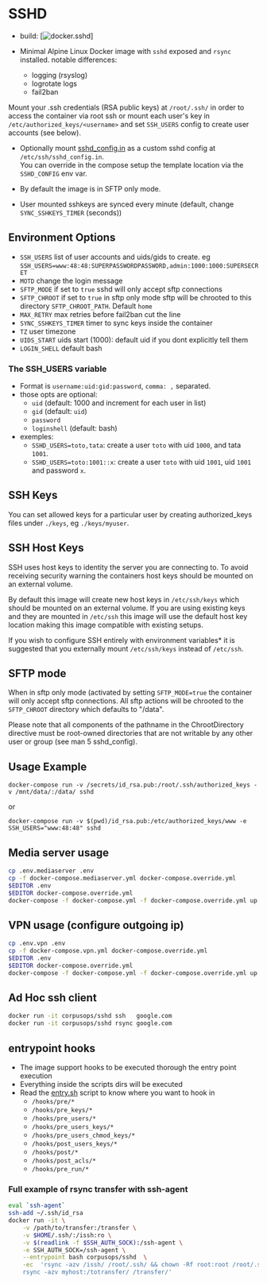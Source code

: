 # SSHD
- build: [![docker.sshd](https://github.com/corpusops/docker.sshd/workflows/.github/workflows/cicd.yml/badge.svg?branch=master)]

- Minimal Alpine Linux Docker image with `sshd` exposed and `rsync` installed.
  notable differences:
    - logging (rsyslog)
    - logrotate logs
    - fail2ban

Mount your .ssh credentials (RSA public keys) at `/root/.ssh/` in order to
access the container via root ssh or mount each user's key in
`/etc/authorized_keys/<username>` and set `SSH_USERS` config to create user accounts (see below).

- Optionally mount [sshd_config.in](./sshd_config.in) as a custom sshd config at `/etc/ssh/sshd_config.in`.<br/>
  You can override in the compose setup the template location via the `SSHD_CONFIG` env var.

- By default the image is in SFTP only mode.
- User mounted sshkeys are synced every minute (default, change `SYNC_SSHKEYS_TIMER` (seconds))

## Environment Options

- `SSH_USERS` list of user accounts and uids/gids to create. eg `SSH_USERS=www:48:48:SUPERPASSWORDPASSWORD,admin:1000:1000:SUPERSECRET`
- `MOTD` change the login message
- `SFTP_MODE` if set to `true` sshd will only accept sftp connections
- `SFTP_CHROOT` if set to `true` in sftp only mode sftp will be chrooted to this directory `SFTP_CHROOT_PATH`. Default `home`
- `MAX_RETRY` max retries before fail2ban cut the line
- `SYNC_SSHKEYS_TIMER` timer to sync keys inside the container
- `TZ` user timezone
- `UIDS_START` uids start (1000): default uid if you dont explicitly tell them
- `LOGIN_SHELL` default bash

### The SSH_USERS variable
- Format is `username:uid:gid:password`, `comma: ,` separated.
- those opts are optional:
    - `uid` (default: 1000 and increment for each user in list)
    - `gid` (default: `uid`)
    - `password`
    - `loginshell` (default: bash)
- exemples:
    - `SSHD_USERS=toto,tata`: create a user `toto` with uid `1000`, and tata `1001`.
    - `SSHD_USERS=toto:1001::x`: create a user `toto` with uid `1001`, uid `1001` and password `x`.

## SSH Keys
You can set allowed keys for a particular user by creating authorized_keys files under ``./keys``, eg ``./keys/myuser``.

## SSH Host Keys

SSH uses host keys to identity the server you are connecting to. To avoid receiving security warning the containers host keys should be mounted on an external volume.

By default this image will create new host keys in `/etc/ssh/keys` which should be mounted
on an external volume. If you are using existing keys and they are mounted
in `/etc/ssh` this image will use the default host key location making this image compatible with existing setups.

If you wish to configure SSH entirely with environment variables*
it is suggested that you externally mount `/etc/ssh/keys` instead of `/etc/ssh`.

## SFTP mode

When in sftp only mode (activated by setting `SFTP_MODE=true` the container will only accept sftp connections. All sftp actions will be chrooted to the `SFTP_CHROOT` directory which defaults to "/data".

Please note that all components of the pathname in the ChrootDirectory directive must be root-owned directories that are not writable by any other user or group (see man 5 sshd_config).

## Usage Example

```
docker-compose run -v /secrets/id_rsa.pub:/root/.ssh/authorized_keys -v /mnt/data/:/data/ sshd
```

or

```
docker-compose run -v $(pwd)/id_rsa.pub:/etc/authorized_keys/www -e SSH_USERS="www:48:48" sshd
```


## Media server usage
```sh
cp .env.mediaserver .env
cp -f docker-compose.mediaserver.yml docker-compose.override.yml
$EDITOR .env
$EDITOR docker-compose.override.yml
docker-compose -f docker-compose.yml -f docker-compose.override.yml up -d --force-recreate
```


## VPN usage (configure outgoing ip)
```sh
cp .env.vpn .env
cp -f docker-compose.vpn.yml docker-compose.override.yml
$EDITOR .env
$EDITOR docker-compose.override.yml
docker-compose -f docker-compose.yml -f docker-compose.override.yml up -d --force-recreate
```


## Ad Hoc ssh client

```sh
docker run -it corpusops/sshd ssh   google.com
docker run -it corpusops/sshd rsync google.com
```

## entrypoint hooks
- The image support hooks to be executed thorough the entry point execution
- Everything inside the scripts dirs will be executed
- Read the [entry.sh](./entry.sh) script to know where you want to hook in
    - `/hooks/pre/*`
    - `/hooks/pre_keys/*`
    - `/hooks/pre_users/*`
    - `/hooks/pre_users_keys/*`
    - `/hooks/pre_users_chmod_keys/*`
    - `/hooks/post_users_keys/*`
    - `/hooks/post/*`
    - `/hooks/post_acls/*`
    - `/hooks/pre_run/*`

### Full example of rsync transfer with ssh-agent

```sh
eval `ssh-agent`
ssh-add ~/.ssh/id_rsa
docker run -it \
    -v /path/to/transfer:/transfer \
    -v $HOME/.ssh/:/issh:ro \
    -v $(readlink -f $SSH_AUTH_SOCK):/ssh-agent \
    -e SSH_AUTH_SOCK=/ssh-agent \
    --entrypoint bash corpusops/sshd  \
    -ec  'rsync -azv /issh/ /root/.ssh/ && chown -Rf root:root /root/.ssh && \
    rsync -azv myhost:/totransfer/ /transfer/'
```


